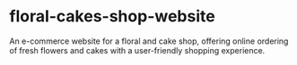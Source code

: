 # floral-cakes-shop-website
An e-commerce website for a floral and cake shop, offering online ordering of fresh flowers and cakes with a user-friendly shopping experience.
